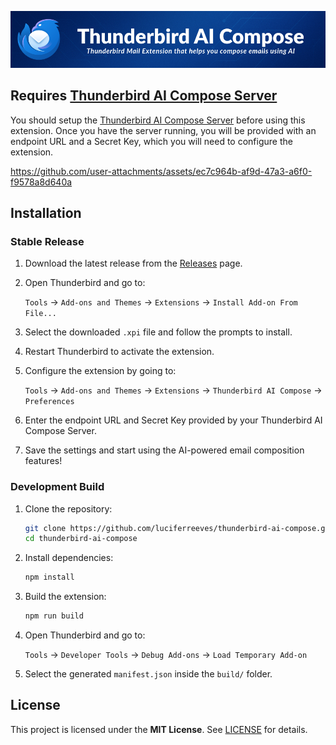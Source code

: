![Thunderbird AI Compose Banner](./assets/banner.png)

## Requires [Thunderbird AI Compose Server](https://github.com/luciferreeves/thunderbird-ai-compose-server)
You should setup the [Thunderbird AI Compose Server](https://github.com/luciferreeves/thunderbird-ai-compose-server) before using this extension. Once you have the server running, you will be provided with an endpoint URL and a Secret Key, which you will need to configure the extension.

https://github.com/user-attachments/assets/ec7c964b-af9d-47a3-a6f0-f9578a8d640a

## Installation 

### Stable Release
1. Download the latest release from the [Releases](https://github.com/luciferreeves/thunderbird-ai-compose/releases) page.
2. Open Thunderbird and go to:

    `Tools` → `Add-ons and Themes` → `Extensions` → `Install Add-on From File...`
3. Select the downloaded `.xpi` file and follow the prompts to install.
4. Restart Thunderbird to activate the extension.
5. Configure the extension by going to:

    `Tools` → `Add-ons and Themes` → `Extensions` → `Thunderbird AI Compose` → `Preferences`
6. Enter the endpoint URL and Secret Key provided by your Thunderbird AI Compose Server.
7. Save the settings and start using the AI-powered email composition features!

### Development Build

1. Clone the repository:

   ```bash
   git clone https://github.com/luciferreeves/thunderbird-ai-compose.git
   cd thunderbird-ai-compose
   ```

2. Install dependencies:

   ```bash
   npm install
   ```

3. Build the extension:

   ```bash
   npm run build
   ```

4. Open Thunderbird and go to:

    `Tools` → `Developer Tools` → `Debug Add-ons` → `Load Temporary Add-on`


5. Select the generated `manifest.json` inside the `build/` folder.

## License

This project is licensed under the **MIT License**. See [LICENSE](./LICENSE) for details.
